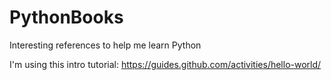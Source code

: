# PythonBooks
Interesting references to help me learn Python

I'm using this intro tutorial: https://guides.github.com/activities/hello-world/


